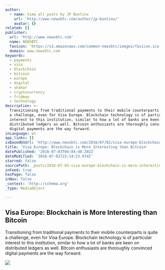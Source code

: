 ```yaml
---
author:
  - name: View all posts by JP Buntinx
    url: 'http://www.newsbtc.com/author/jp-buntinx/'
    avatar: {}
related: []
publisher:
  url: 'http://www.newsbtc.com'
  name: NEWSBTC
  favicon: 'https://s3.amazonaws.com/common-newsbtc/images/favicon.ico'
  domain: www.newsbtc.com
keywords:
  - payments
  - visa
  - blockchain
  - bitcoin
  - europe
  - digital
  - shahar
  - cryptocurrency
  - fridman
  - technology
description: >-
  Transitioning from traditional payments to their mobile counterparts is quite
  a challenge, even for Visa Europe. Blockchain technology is of particular
  interest to this institution, similar to how a lot of banks are keen on
  distributed ledgers as well. Bitcoin enthusiasts are thoroughly convinced
  digital payments are the way forward.
inLanguage: en
app_links: []
isBasedOnUrl: 'http://www.newsbtc.com/2016/07/02/visa-europe-blockchain-bitcoin/'
title: 'Visa Europe: Blockchain is More Interesting than Bitcoin'
datePublished: '2016-07-03T04:04:40.202Z'
dateModified: '2016-07-02T22:14:23.974Z'
starred: false
sourcePath: _posts/2016-07-03-visa-europe-blockchain-is-more-interesting-than-bitcoin.md
inFeed: true
hasPage: false
inNav: false
_context: 'http://schema.org'
_type: MediaObject

---
```

<article style=""><h1>Visa Europe: Blockchain is More Interesting than Bitcoin</h1><p>Transitioning from traditional payments to their mobile counterparts is quite a challenge, even for Visa Europe. Blockchain technology is of particular interest to this institution, similar to how a lot of banks are keen on distributed ledgers as well. Bitcoin enthusiasts are thoroughly convinced digital payments are the way forward.</p><img src="http://s3.amazonaws.com/main-newsbtc-images/2016/07/02131528/shutterstock_243262069-825x510.jpg" /></article>
